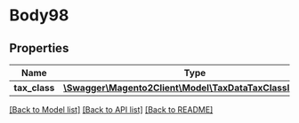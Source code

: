 # Body98

## Properties
Name | Type | Description | Notes
------------ | ------------- | ------------- | -------------
**tax_class** | [**\Swagger\Magento2Client\Model\TaxDataTaxClassInterface**](TaxDataTaxClassInterface.md) |  | 

[[Back to Model list]](../README.md#documentation-for-models) [[Back to API list]](../README.md#documentation-for-api-endpoints) [[Back to README]](../README.md)


